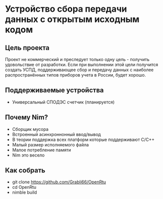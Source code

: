 # Устройство сбора передачи данных с открытым исходным кодом

## Цель проекта
Проект не коммерческий и преследует только одну цель - получить удовольствие от разработки.
Если при выполнении этой цели получится создать УСПД, поддерживающее сбор и передачу данных с наиболее распространённых типов приборов учета в России, будет хорошо.

## Поддерживаемые устройства
- Универсальный СПОДЭС счетчик (планируется)

## Почему Nim?
- Сборщик мусора
- Встроенный асинхроннонный ввод/вывод
- В теории поддержка всех платформ которые поддерживают C/C++
- Малый размер исполняемого файла
- Малое потребление памяти
- Nim это весело

## Как собрать

- git clone https://github.com/Grabli66/OpenRtu
- cd OpenRtu
- nimble build